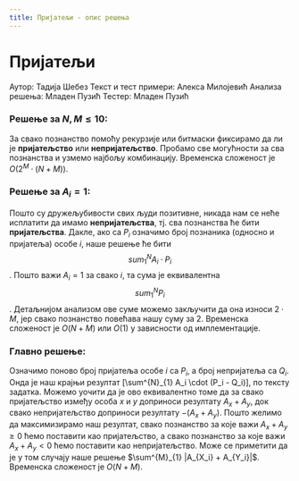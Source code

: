 ```yaml
---
title: Пријатељи - опис решења
---
```


# Пријатељи

Аутор: Тадија Шебез
Текст и тест примери: Алекса Милојевић
Анализа решења: Младен Пузић
Тестер: Младен Пузић

### Решење за $N, M \leq 10$:
За свако познанство помоћу рекурзије или битмаски фиксирамо да ли је **пријатељство** или **непријатељство**. Пробамо све могућности за сва познанства и узмемо најбољу комбинацију. Временска сложеност је $O(2^M\cdot(N+M))$.

### Решење за $A_i = 1$:
Пошто су дружељубивости свих људи позитивне, никада нам се неће исплатити да имамо **непријатељства**, тј. сва познанства ће бити **пријатељства**. Дакле, ако са $P_i$ означимо број познаника (односно и пријатеља) особе $i$, наше решење ће бити $$sum^{N}_{1} A_i\cdot P_i$$. Пошто важи $A_i = 1$ за свако $i$, та сума је еквивалентна $$sum^{N}_{1} P_i$$. Детаљнијом анализом ове суме можемо закључити да она износи $2\cdot M$, јер свако познанство повећава нашу суму за 2. Временска сложеност је $O(N+M)$ или $O(1)$ у зависности од имплементације.

### Главно решење:
Означимо поново број пријатеља особе $i$ са $P_i$, а број непријатеља са $Q_i$. Онда је наш крајњи резултат \[\sum^{N}_{1} A_i \cdot (P_i - Q_i)\], по тексту задатка. Можемо уочити да је ово еквивалентно томе да за свако пријатељство између особа $x$ и $y$ доприноси резултату $A_x + A_y$, док свако непријатељство доприноси резултату $-(A_x + A_y)$. Пошто желимо да максимизирамо наш резултат, свако познанство за које важи $A_x + A_y \geq 0$ ћемо поставити као пријатељство, а свако познанство за које важи $A_x + A_y < 0$ ћемо поставити као непријатељство. Може се приметити да је у том случају наше решење $\sum^{M}_{1} |A_{X_i} + A_{Y_i}|$. Временска сложеност је $O(N+M)$.
